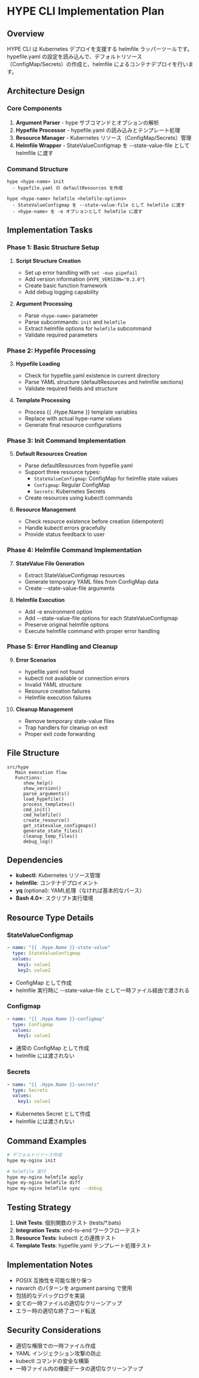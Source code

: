 # HYPE CLI Implementation Plan

## Overview
HYPE CLI は Kubernetes デプロイを支援する helmfile ラッパーツールです。hypefile.yaml の設定を読み込んで、デフォルトリソース（ConfigMap/Secrets）の作成と、helmfile によるコンテナデプロイを行います。

## Architecture Design

### Core Components
1. **Argument Parser** - hype サブコマンドとオプションの解析
2. **Hypefile Processor** - hypefile.yaml の読み込みとテンプレート処理
3. **Resource Manager** - Kubernetes リソース（ConfigMap/Secrets）管理
4. **Helmfile Wrapper** - StateValueConfigmap を --state-value-file として helmfile に渡す

### Command Structure
```
hype <hype-name> init
  - hypefile.yaml の defaultResources を作成

hype <hype-name> helmfile <helmfile-options>
  - StateValueConfigmap を --state-value-file として helmfile に渡す
  - <hype-name> を -e オプションとして helmfile に渡す
```

## Implementation Tasks

### Phase 1: Basic Structure Setup
1. **Script Structure Creation**
   - Set up error handling with `set -euo pipefail`
   - Add version information (`HYPE_VERSION="0.2.0"`)
   - Create basic function framework
   - Add debug logging capability

2. **Argument Processing**
   - Parse `<hype-name>` parameter
   - Parse subcommands: `init` and `helmfile`
   - Extract helmfile options for `helmfile` subcommand
   - Validate required parameters

### Phase 2: Hypefile Processing
3. **Hypefile Loading**
   - Check for hypefile.yaml existence in current directory
   - Parse YAML structure (defaultResources and helmfile sections)
   - Validate required fields and structure

4. **Template Processing**
   - Process {{ .Hype.Name }} template variables
   - Replace with actual hype-name values
   - Generate final resource configurations

### Phase 3: Init Command Implementation
5. **Default Resources Creation**
   - Parse defaultResources from hypefile.yaml
   - Support three resource types:
     - `StateValueConfigmap`: ConfigMap for helmfile state values
     - `Configmap`: Regular ConfigMap
     - `Secrets`: Kubernetes Secrets
   - Create resources using kubectl commands

6. **Resource Management**
   - Check resource existence before creation (idempotent)
   - Handle kubectl errors gracefully
   - Provide status feedback to user

### Phase 4: Helmfile Command Implementation
7. **StateValue File Generation**
   - Extract StateValueConfigmap resources
   - Generate temporary YAML files from ConfigMap data
   - Create --state-value-file arguments

8. **Helmfile Execution**
   - Add -e <hype-name> environment option
   - Add --state-value-file options for each StateValueConfigmap
   - Preserve original helmfile options
   - Execute helmfile command with proper error handling

### Phase 5: Error Handling and Cleanup
9. **Error Scenarios**
   - hypefile.yaml not found
   - kubectl not available or connection errors
   - Invalid YAML structure
   - Resource creation failures
   - Helmfile execution failures

10. **Cleanup Management**
    - Remove temporary state-value files
    - Trap handlers for cleanup on exit
    - Proper exit code forwarding

## File Structure

```
src/hype
   Main execution flow
   Functions:
      show_help()
      show_version()
      parse_arguments()
      load_hypefile()
      process_templates()
      cmd_init()
      cmd_helmfile()
      create_resource()
      get_statevalue_configmaps()
      generate_state_files()
      cleanup_temp_files()
      debug_log()
```

## Dependencies
- **kubectl**: Kubernetes リソース管理
- **helmfile**: コンテナデプロイメント
- **yq** (optional): YAML処理（なければ基本的なパース）
- **Bash 4.0+**: スクリプト実行環境

## Resource Type Details

### StateValueConfigmap
```yaml
- name: "{{ .Hype.Name }}-state-value"
  type: StateValueConfigmap
  values:
    key1: value1
    key2: value2
```
- ConfigMap として作成
- helmfile 実行時に --state-value-file として一時ファイル経由で渡される

### Configmap
```yaml
- name: "{{ .Hype.Name }}-configmap"
  type: Configmap
  values:
    key1: value1
```
- 通常の ConfigMap として作成
- helmfile には渡されない

### Secrets
```yaml
- name: "{{ .Hype.Name }}-secrets"
  type: Secrets
  values:
    key1: value1
```
- Kubernetes Secret として作成
- helmfile には渡されない

## Command Examples

```bash
# デフォルトリソース作成
hype my-nginx init

# helmfile 実行
hype my-nginx helmfile apply
hype my-nginx helmfile diff
hype my-nginx helmfile sync --debug
```

## Testing Strategy
1. **Unit Tests**: 個別関数のテスト (tests/*.bats)
2. **Integration Tests**: end-to-end ワークフローテスト
3. **Resource Tests**: kubectl との連携テスト
4. **Template Tests**: hypefile.yaml テンプレート処理テスト

## Implementation Notes
- POSIX 互換性を可能な限り保つ
- navarch のパターンを argument parsing で使用
- 包括的なデバッグログを実装
- 全ての一時ファイルの適切なクリーンアップ
- エラー時の適切な終了コード転送

## Security Considerations
- 適切な権限での一時ファイル作成
- YAML インジェクション攻撃の防止
- kubectl コマンドの安全な構築
- 一時ファイル内の機密データの適切なクリーンアップ